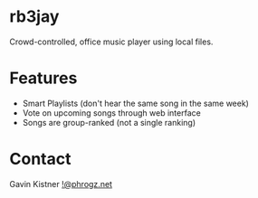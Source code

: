 # rb3jay
Crowd-controlled, office music player using local files.

# Features
* Smart Playlists (don't hear the same song in the same week)
* Vote on upcoming songs through web interface
* Songs are group-ranked (not a single ranking)

# Contact
Gavin Kistner <!@phrogz.net>

